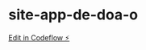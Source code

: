 # site-app-de-doa-o

[Edit in Codeflow ⚡️](https://stackblitz.com/~/github.com/miguellam/site-app-de-doa-o)